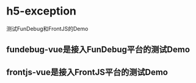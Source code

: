 # h5-exception
测试FunDebug和FrontJS的Demo

## fundebug-vue是接入FunDebug平台的测试Demo

## frontjs-vue是接入FrontJS平台的测试Demo
